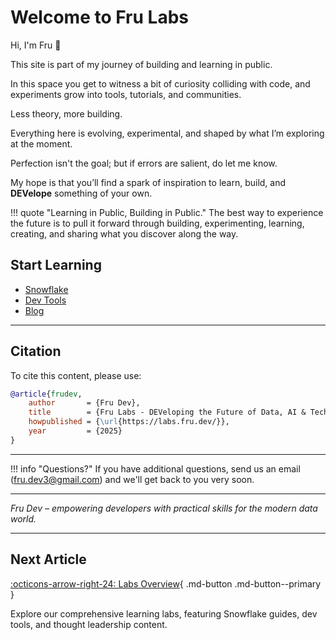 # Welcome to Fru Labs

Hi, I'm Fru 👋 

This site is part of my journey of building and learning in public.

In this space you get to witness a bit of curiosity colliding with code, and experiments grow into tools, tutorials, and communities.  

Less theory, more building. 

Everything here is evolving, experimental, and shaped by what I’m exploring at the moment. 

Perfection isn't the goal; but if errors are salient, do let me know. 

My hope is that you’ll find a spark of inspiration to learn, build, and **DEVelope** something of your own.  


!!! quote "Learning in Public, Building in Public."
    The best way to experience the future is to pull it forward through building, experimenting, learning, creating, and sharing what you discover along the way.

## Start Learning  

- [Snowflake](labs/snowflake/index.md)  
- [Dev Tools](labs/dev-tools/index.md)  
- [Blog](labs/blog/index.md)  

---


## Citation

To cite this content, please use:

```bibtex
@article{frudev,
    author       = {Fru Dev},
    title        = {Fru Labs - DEVeloping the Future of Data, AI & Tech},
    howpublished = {\url{https://labs.fru.dev/}},
    year         = {2025}
}
```

---

!!! info "Questions?"
    If you have additional questions, send us an email (fru.dev3@gmail.com) and we'll get back to you very soon.


---

*Fru Dev – empowering developers with practical skills for the modern data world.*

---

## Next Article

[:octicons-arrow-right-24: Labs Overview](labs/index.md){ .md-button .md-button--primary }

Explore our comprehensive learning labs, featuring Snowflake guides, dev tools, and thought leadership content.
